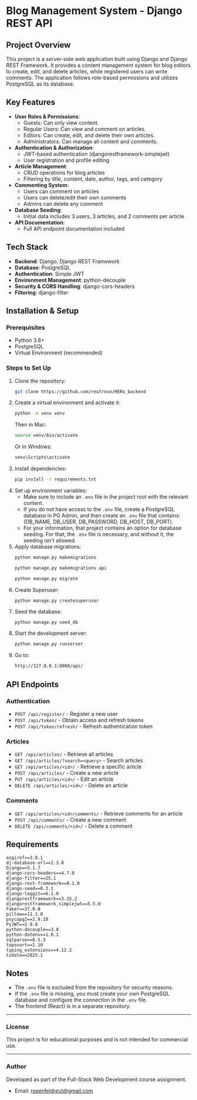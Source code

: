 # Blog Management System - Django REST API

## Project Overview

This project is a server-side web application built using Django and Django REST Framework. It provides a content management system for blog editors to create, edit, and delete articles, while registered users can write comments. The application follows role-based permissions and utilizes PostgreSQL as its database.

## Key Features

- **User Roles & Permissions**:
  - Guests: Can only view content.
  - Regular Users: Can view and comment on articles.
  - Editors: Can create, edit, and delete their own articles.
  - Administrators: Can manage all content and comments.
- **Authentication & Authorization**:
  - JWT-based authentication (djangorestframework-simplejwt)
  - User registration and profile editing
- **Article Management**:
  - CRUD operations for blog articles
  - Filtering by title, content, date, author, tags, and category
- **Commenting System**:
  - Users can comment on articles
  - Users can delete/edit their own comments
  - Admins can delete any comment
- **Database Seeding**:
  - Initial data includes 3 users, 3 articles, and 2 comments per article
- **API Documentation**:
  - Full API endpoint documentation included

## Tech Stack

- **Backend**: Django, Django REST Framework
- **Database**: PostgreSQL
- **Authentication**: Simple JWT
- **Environment Management**: python-decouple
- **Security & CORS Handling**: django-cors-headers
- **Filtering**: django-filter

## Installation & Setup

### Prerequisites

- Python 3.8+
- PostgreSQL
- Virtual Environment (recommended)

### Steps to Set Up

1. Clone the repository:
   ```sh
   git clone https://github.com/reutrose/HERo_backend
   ```
2. Create a virtual environment and activate it:
   ```sh
   python -m venv venv
   ```
   Then in Mac:
   ```sh
   source venv/bin/activate
   ```
   Or in Windows:
   ```sh
   venv\Scripts\activate
   ```
3. Install dependencies:
   ```sh
   pip install -r requirements.txt
   ```
4. Set up environment variables:
   - Make sure to include an `.env` file in the project root with the relevant content.
   - If you do not have access to the `.env` file, create a PostgreSQL database in PG Admin, and then create an `.env` file that contains: (DB_NAME, DB_USER, DB_PASSWORD, DB_HOST, DB_PORT).
   - For your information, that project contains an option for database seeding. For that, the `.env` file is necessary, and without it, the seeding isn't allowed.
5. Apply database migrations:
   ```sh
   python manage.py makemigrations
   ```
   ```sh
   python manage.py makemigrations api
   ```
   ```sh
   python manage.py migrate
   ```
6. Create Superuser:
   ```
   python manage.py createsuperuser
   ```
7. Seed the database:
   ```sh
   python manage.py seed_db
   ```
8. Start the development server:
   ```sh
   python manage.py runserver
   ```
9. Go to:
   ```sh
   http://127.0.0.1:8000/api/
   ```

## API Endpoints

### Authentication

- `POST /api/register/` - Register a new user
- `POST /api/token/` - Obtain access and refresh tokens
- `POST /api/token/refresh/` - Refresh authentication token

### Articles

- `GET /api/articles/` - Retrieve all articles
- `GET /api/articles/?search=<query>` - Search articles
- `GET /api/articles/<id>/` - Retrieve a specific article
- `POST /api/articles/` - Create a new article
- `PUT /api/articles/<id>/` - Edit an article
- `DELETE /api/articles/<id>/` - Delete an article

### Comments

- `GET /api/articles/<id>/comments/` - Retrieve comments for an article
- `POST /api/comments/` - Create a new comment
- `DELETE /api/comments/<id>/` - Delete a comment

## Requirements

```
asgiref==3.8.1
dj-database-url==2.3.0
Django==5.1.7
django-cors-headers==4.7.0
django-filter==25.1
django-rest-framework==0.1.0
django-seed==0.3.1
django-taggit==6.1.0
djangorestframework==3.15.2
djangorestframework_simplejwt==5.5.0
Faker==37.0.0
pillow==11.1.0
psycopg2==2.9.10
PyJWT==2.9.0
python-decouple==3.8
python-dotenv==1.0.1
sqlparse==0.5.3
toposort==1.10
typing_extensions==4.12.2
tzdata==2025.1
```

## Notes

- The `.env` file is excluded from the repository for security reasons.
- If the `.env` file is missing, you must create your own PostgreSQL database and configure the connection in the `.env` file.
- The frontend (React) is in a separate repository.

---

### License

This project is for educational purposes and is not intended for commercial use.

---

### Author

Developed as part of the Full-Stack Web Development course assignment.

- Email: rosenfeldreut@gmail.com

